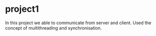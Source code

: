 # project1
In this project we  able to communicate from server and client.
Used the concept of multithreading and synchronisation.
